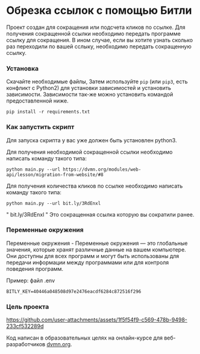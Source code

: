 # Обрезка ссылок с помощью Битли
Проект создан для сокращения или подсчета кликов по ссылке. Для получения сокращенной ссылки необходимо передать программе ссылку для сокращения. В ином случае, если вы хотите узнать сколько раз переходили по вашей сслыку, необходимо передать сокращенную ссылку.

### Установка
Скачайте необходимые файлы, Затем используйте `pip` (или `pip3`, есть конфликт с Python2) для установки зависимостей и установить зависимости. Зависимости
так-же можно установить командой предоставленной ниже.
```
pip install -r requirements.txt
```
### Как запустить скрипт
Для запуска скрипта у вас уже должен быть установлен python3.

Для получения необходимой сокращенной ссылки необходимо написать команду такого типа:
```
python main.py --url https://dvmn.org/modules/web-api/lesson/migration-from-website/#8
```

Для получения количества кликов по ссылке необходимо написать команду такого типа:
```
python main.py --url bit.ly/3RdEnxl
```
" bit.ly/3RdEnxl " Это сокращенная ссылка которую вы сократили ранее.

### Переменные окружения
Переменные окружения - Переменные окружения — это глобальные значения, которые хранят различные данные на вашем компьютере. Они доступны для всех программ и могут быть использованы для передачи информации между программами или для контроля поведения программ.

Пример: файл .env
```
BITLY_KEY=40446a048508d97e2476eacdf6284c872516f296
```

### Цель проекта


https://github.com/user-attachments/assets/1f5f54f9-c569-478b-9498-233cf532289d


Код написан в образовательных целях на онлайн-курсе для веб-разработчиков [dvmn.org](https://dvmn.org/).
